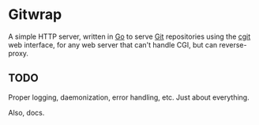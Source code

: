 # Gitwrap

A simple HTTP server, written in [Go][] to serve [Git][] repositories using
the [cgit][] web interface, for any web server that can't handle CGI, but can
reverse-proxy.

[Go]:   <http://golang.org>                 "The Go Programming Language"
[Git]:  <http://git-scm.com>                "Git - Fast Version Control System"
[cgit]: <http://hjemli.net/git/cgit/about/> "cgit - a web frontend for git repositories"

## TODO

Proper logging, daemonization, error handling, etc. Just about everything.

Also, docs.
